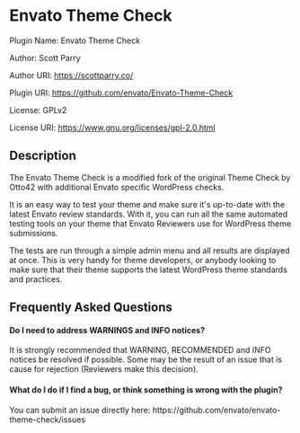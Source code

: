 # Envato Theme Check
Plugin Name: Envato Theme Check

Author: Scott Parry

Author URI: https://scottparry.co/

Plugin URI: https://github.com/envato/Envato-Theme-Check

License: GPLv2

License URI: https://www.gnu.org/licenses/gpl-2.0.html


## Description
<p>The Envato Theme Check is a modified fork of the original Theme Check by Otto42 with additional Envato specific WordPress checks.</p>
<p>It is an easy way to test your theme and make sure it's up-to-date with the latest Envato review standards. With it, you can run all the same automated testing tools on your theme that Envato Reviewers use for WordPress theme submissions.</p>

<p>The tests are run through a simple admin menu and all results are displayed at once. This is very handy for theme developers, or anybody looking to make sure that their theme supports the latest WordPress theme standards and practices.</p>

## Frequently Asked Questions

#### Do I need to address WARNINGS and INFO notices?
<p>It is strongly recommended that WARNING, RECOMMENDED and INFO notices be resolved if possible. Some may be the result of an issue that is cause for rejection (Reviewers make this decision).</p>

#### What do I do if I find a bug, or think something is wrong with the plugin?
<p>You can submit an issue directly here: https://github.com/envato/envato-theme-check/issues</p>